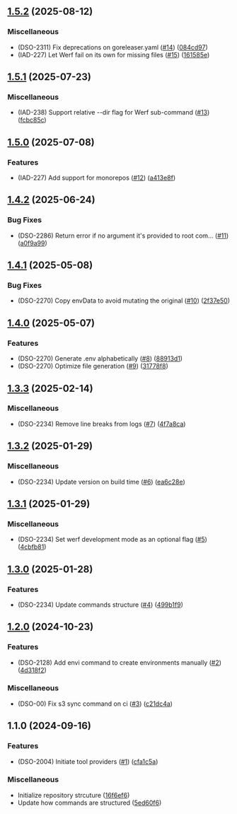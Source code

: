

## [1.5.2](https://github.com/gbh-tech/envi/compare/v1.5.1...v1.5.2) (2025-08-12)


### Miscellaneous

* (DSO-2311) Fix deprecations on goreleaser.yaml ([#14](https://github.com/gbh-tech/envi/issues/14)) ([084cd97](https://github.com/gbh-tech/envi/commit/084cd97fc3a00b1028a279b525bafbba2ed875b7))
* (IAD-227) Let Werf fail on its own for missing files ([#15](https://github.com/gbh-tech/envi/issues/15)) ([161585e](https://github.com/gbh-tech/envi/commit/161585ea176f5768c08db73edfffeb34df936d20))

## [1.5.1](https://github.com/gbh-tech/envi/compare/v1.5.0...v1.5.1) (2025-07-23)


### Miscellaneous

* (IAD-238) Support relative --dir flag for Werf sub-command ([#13](https://github.com/gbh-tech/envi/issues/13)) ([fcbc85c](https://github.com/gbh-tech/envi/commit/fcbc85c3a740fa35df5396ca4adbacc15426e1ca))

## [1.5.0](https://github.com/gbh-tech/envi/compare/v1.4.2...v1.5.0) (2025-07-08)


### Features

* (IAD-227) Add support for monorepos ([#12](https://github.com/gbh-tech/envi/issues/12)) ([a413e8f](https://github.com/gbh-tech/envi/commit/a413e8f882f8a9fab791034de8980d17a717e805))

## [1.4.2](https://github.com/gbh-tech/envi/compare/v1.4.1...v1.4.2) (2025-06-24)


### Bug Fixes

* (DSO-2286) Return error if no argument it's provided to root com… ([#11](https://github.com/gbh-tech/envi/issues/11)) ([a0f9a99](https://github.com/gbh-tech/envi/commit/a0f9a99909058e784e4c2c197ab92563c2082cff))

## [1.4.1](https://github.com/gbh-tech/envi/compare/v1.4.0...v1.4.1) (2025-05-08)


### Bug Fixes

* (DSO-2270) Copy envData to avoid mutating the original ([#10](https://github.com/gbh-tech/envi/issues/10)) ([2f37e50](https://github.com/gbh-tech/envi/commit/2f37e5065cd747e63bd108549daeb7a701bf10be))

## [1.4.0](https://github.com/gbh-tech/envi/compare/v1.3.3...v1.4.0) (2025-05-07)


### Features

* (DSO-2270) Generate .env alphabetically ([#8](https://github.com/gbh-tech/envi/issues/8)) ([88913d1](https://github.com/gbh-tech/envi/commit/88913d15fdf18577aa235b75b8cd059aacd140ce))
* (DSO-2270) Optimize file generation ([#9](https://github.com/gbh-tech/envi/issues/9)) ([31778f8](https://github.com/gbh-tech/envi/commit/31778f88d3439b96c6dc004ab6c093e42062753a))

## [1.3.3](https://github.com/gbh-tech/envi/compare/v1.3.2...v1.3.3) (2025-02-14)


### Miscellaneous

* (DSO-2234) Remove line breaks from logs ([#7](https://github.com/gbh-tech/envi/issues/7)) ([4f7a8ca](https://github.com/gbh-tech/envi/commit/4f7a8ca4c78c1a6407826027cdfce0352811d4b3))

## [1.3.2](https://github.com/gbh-tech/envi/compare/v1.3.1...v1.3.2) (2025-01-29)


### Miscellaneous

* (DSO-2234) Update version on build time ([#6](https://github.com/gbh-tech/envi/issues/6)) ([ea6c28e](https://github.com/gbh-tech/envi/commit/ea6c28e66c50e2351041eca4c6d8bac0fb32de15))

## [1.3.1](https://github.com/gbh-tech/envi/compare/v1.3.0...v1.3.1) (2025-01-29)


### Miscellaneous

* (DSO-2234) Set werf development mode as an optional flag ([#5](https://github.com/gbh-tech/envi/issues/5)) ([4cbfb81](https://github.com/gbh-tech/envi/commit/4cbfb815fc3f4f4b29992cd9c9d6a1d317c955e6))

## [1.3.0](https://github.com/gbh-tech/envi/compare/v1.2.0...v1.3.0) (2025-01-28)


### Features

* (DSO-2234) Update commands structure ([#4](https://github.com/gbh-tech/envi/issues/4)) ([499b1f9](https://github.com/gbh-tech/envi/commit/499b1f92513a18066611945a653860d9ced06f73))

## [1.2.0](https://github.com/gbh-tech/envi/compare/v1.1.0...v1.2.0) (2024-10-23)


### Features

* (DSO-2128) Add envi command to create environments manually ([#2](https://github.com/gbh-tech/envi/issues/2)) ([4d318f2](https://github.com/gbh-tech/envi/commit/4d318f274c23e53424dad99dd08d685d24dd9b65))


### Miscellaneous

* (DSO-00) Fix s3 sync command on ci ([#3](https://github.com/gbh-tech/envi/issues/3)) ([c21dc4a](https://github.com/gbh-tech/envi/commit/c21dc4a18ed86cf3f3fe9c2cd2fd003198df23a8))

## 1.1.0 (2024-09-16)


### Features

* (DSO-2004) Initiate tool providers ([#1](https://github.com/gbh-tech/envi/issues/1)) ([cfa1c5a](https://github.com/gbh-tech/envi/commit/cfa1c5a018a02780be7ce30c28817ec175094b0c))


### Miscellaneous

* Initialize repository strcuture ([16f6ef6](https://github.com/gbh-tech/envi/commit/16f6ef67f8c6a75fea6d5f13d187dc99c44c69c3))
* Update how commands are structured ([5ed60f6](https://github.com/gbh-tech/envi/commit/5ed60f64cd6bdab4d9663131347b1296985fe4ce))
